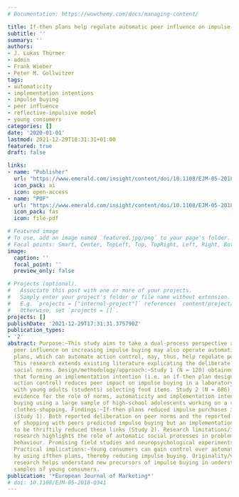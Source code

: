 ```yaml
---
# Documentation: https://wowchemy.com/docs/managing-content/

title: If-then plans help regulate automatic peer influence on impulse buying
subtitle: ''
summary: ''
authors:
- J. Lukas Thürmer
- admin
- Frank Wieber
- Peter M. Gollwitzer
tags:
- automaticity
- implementation intentions
- impulse buying
- peer influence
- reflective-impulsive model
- young consumers
categories: []
date: '2020-01-01'
lastmod: 2021-12-29T18:31:31+01:00
featured: true
draft: false

links:
- name: "Publisher"
  url: "https://www.emerald.com/insight/content/doi/10.1108/EJM-05-2018-0341/full/html"
  icon_pack: ai
  icon: open-access
- name: "PDF"
  url: "https://www.emerald.com/insight/content/doi/10.1108/EJM-05-2018-0341/full/pdf"
  icon_pack: fas
  icon: file-pdf

# Featured image
# To use, add an image named `featured.jpg/png` to your page's folder.
# Focal points: Smart, Center, TopLeft, Top, TopRight, Left, Right, BottomLeft, Bottom, BottomRight.
image:
  caption: ''
  focal_point: ''
  preview_only: false

# Projects (optional).
#   Associate this post with one or more of your projects.
#   Simply enter your project's folder or file name without extension.
#   E.g. `projects = ["internal-project"]` references `content/project/deep-learning/index.md`.
#   Otherwise, set `projects = []`.
projects: []
publishDate: '2021-12-29T17:31:31.375790Z'
publication_types:
- '2'
abstract: Purpose:~This study aims to take a dual-process perspective and argues that
  peer influence on increasing impulse buying may also operate automatically. If-then
  plans, which can automate action control, may, thus, help regulate peer influence.
  This research extends existing literature explicating the deliberate influence of
  social norms. Design/methodology/approach:~Study 1 (N = 120) obtained causal evidence
  that forming an implementation intention (i.e. an if-then plan designed to automate
  action control) reduces peer impact on impulse buying in a laboratory experiment
  with young adults (students) selecting food items. Study 2 (N = 686) obtained correlational
  evidence for the role of norms, automaticity and implementation intentions in impulse
  buying using a large sample of high-school adolescents working on a vignette about
  clothes-shopping. Findings:~If-then plans reduced impulse purchases in the laboratory
  (Study 1). Both reported deliberation on peer norms and the reported automaticity
  of shopping with peers predicted impulse buying but an implementation intention
  to be thriftily reduced these links (Study 2). Research limitations/implications:~This
  research highlights the role of automatic social processes in problematic consumer
  behaviour. Promising field studies and neuropsychological experiments are discussed.
  Practical implications:~Young consumers can gain control over automatic peer influence
  by using ifthen plans, thereby reducing impulse buying. Originality/value:~This
  research helps understand new precursors of impulse buying in understudied European
  samples of young consumers.
publication: '*European Journal of Marketing*'
# doi: 10.1108/EJM-05-2018-0341
---
```

